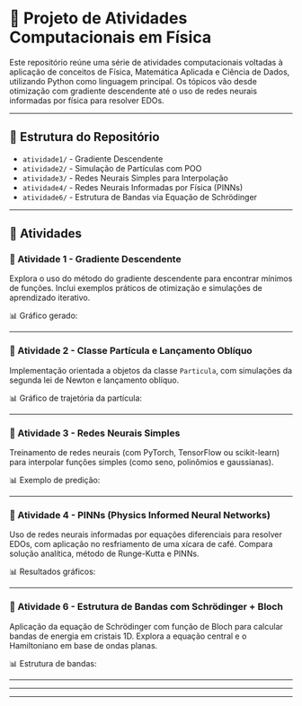 # 🌟 Projeto de Atividades Computacionais em Física 

Este repositório reúne uma série de atividades computacionais voltadas à aplicação de conceitos de Física, Matemática Aplicada e Ciência de Dados, utilizando Python como linguagem principal. Os tópicos vão desde otimização com gradiente descendente até o uso de redes neurais informadas por física para resolver EDOs.

---

## 📂 Estrutura do Repositório

- `atividade1/` - Gradiente Descendente
- `atividade2/` - Simulação de Partículas com POO
- `atividade3/` - Redes Neurais Simples para Interpolação
- `atividade4/` - Redes Neurais Informadas por Física (PINNs)
- `atividade6/` - Estrutura de Bandas via Equação de Schrödinger

---

## 📌 Atividades

### 🧮 Atividade 1 - Gradiente Descendente

Explora o uso do método do gradiente descendente para encontrar mínimos de funções. Inclui exemplos práticos de otimização e simulações de aprendizado iterativo.

📊 Gráfico gerado:


---

### 🎯 Atividade 2 - Classe Partícula e Lançamento Oblíquo

Implementação orientada a objetos da classe `Particula`, com simulações da segunda lei de Newton e lançamento oblíquo.

📊 Gráfico de trajetória da partícula:


---

### 🧠 Atividade 3 - Redes Neurais Simples

Treinamento de redes neurais (com PyTorch, TensorFlow ou scikit-learn) para interpolar funções simples (como seno, polinômios e gaussianas).

📊 Exemplo de predição:


---

### 📘 Atividade 4 - PINNs (Physics Informed Neural Networks)

Uso de redes neurais informadas por equações diferenciais para resolver EDOs, com aplicação no resfriamento de uma xícara de café. Compara solução analítica, método de Runge-Kutta e PINNs.

📊 Resultados gráficos:



---

### 🧬 Atividade 6 - Estrutura de Bandas com Schrödinger + Bloch

Aplicação da equação de Schrödinger com função de Bloch para calcular bandas de energia em cristais 1D. Explora a equação central e o Hamiltoniano em base de ondas planas.

📊 Estrutura de bandas:



---


---





---
